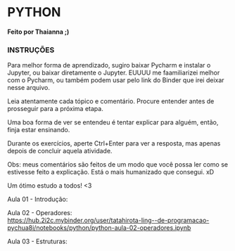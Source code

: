# **PYTHON**   
**Feito por Thaianna ;)**   

### **INSTRUÇÕES**   

Para melhor forma de aprendizado, sugiro baixar Pycharm e instalar o Jupyter, ou baixar diretamente o Jupyter. EUUUU me faamiliarizei melhor com o Pycharm, ou também podem usar pelo link do Binder que irei deixar nesse arquivo.   
   
Leia atentamente cada  tópico e comentário. Procure entender antes de prosseguir para a próxima etapa.   
   
Uma boa forma de ver se entendeu é tentar explicar para alguém, então, finja estar ensinando.   
   
Durante os exercícios, aperte Ctrl+Enter para ver a resposta, mas apenas depois de concluir aquela atividade.   
   
Obs: meus comentários são feitos de um modo que você possa ler como se estivesse feito a explicação. Está o mais humanizado que consegui. xD

Um ótimo estudo a todos!  <3

Aula 01 - Introdução:   


Aula 02 - Operadores:   
https://hub.2i2c.mybinder.org/user/tatahirota-ling--de-programacao-pychua8i/notebooks/python/python-aula-02-operadores.ipynb


Aula 03 - Estruturas:   
